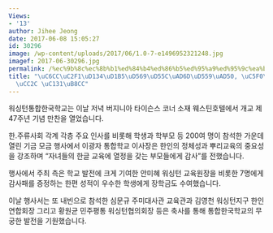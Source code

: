 ```yaml
---
Views:
- '13'
author: Jihee Jeong
date: 2017-06-08 15:05:27
id: 30296
image: /wp-content/uploads/2017/06/1.0-7-e1496952321248.jpg
imagef: 2017-06-30296.jpg
permalink: /%ec%9b%8c%ec%8b%b1%ed%84%b4%ed%86%b5%ed%95%a9%ed%95%9c%ea%b5%ad%ed%95%99%ea%b5%90-%ec%97%b0%eb%a1%80%eb%a7%8c%ec%b0%ac-%ec%84%b1%eb%a3%8c/
title: "\uC6CC\uC2F1\uD134\uD1B5\uD569\uD55C\uAD6D\uD559\uAD50, \uC5F0\uB840\uB9CC\
  \uCC2C \uC131\uB8CC"
---
```


워싱턴통합한국학교는 이날 저녁 버지니아 타이슨스 코너 소재 웨스틴호텔에서 개교 제47주년 기념 만찬을 열었습니다.

한.주류사회 각계 각층 주요 인사를 비롯해 학생과 학부모 등 200여 명이 참석한 가운데 열린 기금 모금 행사에서 이광자 통합학교 이사장은 한인의 정체성과 뿌리교육의 중요성을 강조하며 “자녀들의 한글 교육에 열정을 갖는 부모들에게 감사”를 전했습니다.

행사에서 주최 측은 학교 발전에 크게 기여한 안미혜 워싱턴 교육원장을 비롯한 7명에게 감사패를 증정하는 한편 성적이 우수한 학생에게 장학금도 수여했습니다.

이날 행사서는 또 내빈으로 참석한 심문규 주미대사관 교육관과 김영천 워싱턴지구 한인연합회장 그리고 황원균 민주평통 워싱턴협의회장 등은 축사를 통해 통합한국학교의 무궁한 발전을 기원했습니다.

&nbsp;

&nbsp;